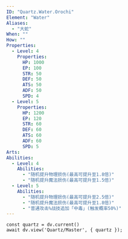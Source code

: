 ```yaml
---
ID: "Quartz.Water.Orochi"
Element: "Water"
Aliases:
  - "大蛇"
When: ""
How: ""
Properties:
  - Level: 4
    Properties:
      HP: 1000
      EP: 100
      STR: 50
      DEF: 50
      ATS: 50
      ADF: 50
      SPD: 4
  - Level: 5
    Properties:
      HP: 1200
      EP: 120
      STR: 60
      DEF: 60
      ATS: 60
      ADF: 60
      SPD: 5
Arts:
Abilities:
  - Level: 4
    Abilities:
      - "随机提升物理损伤(最高可提升至1.8倍)"
      - "随机提升魔法损伤(最高可提升至1.5倍)"
  - Level: 5
    Abilities:
      - "随机提升物理损伤(最高可提升至2.5倍)"
      - "随机提升魔法损伤(最高可提升至1.8倍)"
      - "普通攻击%战技追加「中毒」(触发概率50%)"
---
```

```dataviewjs
const quartz = dv.current()
await dv.view('Quartz/Master', { quartz });
```
